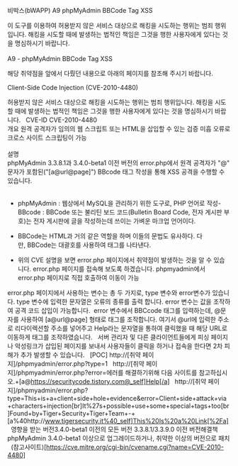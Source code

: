 비박스(bWAPP) A9 phpMyAdmin BBCode Tag XSS

이 도구를 이용하여 허용받지 않은 서비스 대상으로 해킹을 시도하는 행위는 범죄 행위입니다. 해킹을 시도할 때에 발생하는 법적인 책임은 그것을 행한 사용자에게 있다는 것을 명심하시기 바랍니다.      
            
A9 - phpMyAdmin BBCode Tag XSS     

해당 취약점을 앞에서 다뤘던 내용으로 아래의 페이지를 참조해 주시기 바랍니다.       

Client-Side Code Injection (CVE-2010-4480)

허용받지 않은 서비스 대상으로 해킹을 시도하는 행위는 범죄 행위입니다. 해킹을 시도할 때에 발생하는 법적인 책임은 그것을 행한 사용자에게 있다는 것을 명심하시기 바랍니다.
 
CVE-ID CVE-2010-4480
        
개요
원격 공격자가 임의의 웹 스크립트 또는 HTML을 삽입할 수 있는 검증 미흡 오류로 크로스 사이트 스크립팅이 가능      
      
설명      
phpMyAdmin 3.3.8.1과 3.4.0-beta1 이전 버전의 error.php에서 원격 공격자가 "@" 문자가 포함된("[a@url@page]") BBcode 태그 작성을 통해 XSS 공격을 수행할 수 있습니다.        
       
- phpMyAdmin : 웹상에서 MySQL을 관리하기 위한 도구로, PHP 언어로 작성- BBcode : BBCode 또는 불리틴 보드 코드(Bulletin Board Code, 전자 게시판 부호)는 전자 게시판에 글을 작성하는데 쓰이는 가벼운 마크업 언어이다.       
- BBCode는 HTML과 거의 같은 역할을 하며 이들의 문법도 유사하다. 다만, BBCode는 대괄호를 사용하여 태그를 나타낸다.

- 위의 CVE 설명을 보면 error.php 페이지에서 취약점이 발생하는 것을 알 수 있습니다. error.php 페이지를 접속해 보도록 하겠습니다.
phpmyadmin에서 error.php 페이지로 직접 호출하여 이동이 가능

error.php 페이지에서 사용하는 변수는 총 두 가지로, type 변수와 error변수가 있습니다. type 변수에 입력한 문자열은 오류의 종류를 출력 합니다. error 변수는 값을 조작하여 공격 코드 삽입이 가능합니다. 
error 변수에서 BBCcode 태그를 입력하는데, @문자를 사용하여 [a@url@page] 형태로 태그를 조작합니다. 여기서 @url에 입력한 주소로 리다이렉션할 주소를 넣어주고 Help라는 문자열을 통하여 클릭했을 때 해당 URL로 이동하게 태그를 조작하였습니다.
 
서버 관리자 및 다른 클라이언트들에게 피싱 페이지나 악성링크가 삽입된 페이지를 보내서 사용자들이 클릭을 하거나 접속을 한다면 2차 피해가 추가 발생할 수 있습니다.
 
[POC]
http://[취약 페이지]/phpmyadmin/error.php?type=1
 
http://[취약 페이지]/phpmyadmin/error.php?error=에러를 해결하기위해 다음 사이트를 참고하십시오.+[a@https://securitycode.tistory.com@_self]Help[/a]
 
http://[취약 페이지]/phpmyadmin/error.php?type=This+is+a+client+side+hole+evidence&error=Client+side+attack+via+characters+injection[br]It%27s+possible+use+some+special+tags+too[br]Found+by+Tiger+Security+Tiger+Team+-+[a%40http://www.tigersecurity.it%40_self]This%20Is%20a%20Link[%2Fa]
 
영향을 받는 버전3.4.0-beta1 이전의 모든 버전
3.3.8.1/3.3.9.0 이전 버전해결책phpMyAdmin 3.4.0-beta1 이상으로 업그레이드하거나, 취약한 이상의 버전으로 패치
 
(참고사이트)[https://cve.mitre.org/cgi-bin/cvename.cgi?name=CVE-2010-4480]
